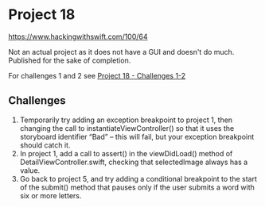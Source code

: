 # Project 18

https://www.hackingwithswift.com/100/64

Not an actual project as it does not have a GUI and doesn't do much. Published for the sake of completion.

For challenges 1 and 2 see [Project 18 - Challenges 1-2](../38-Project18-Challenges1-2)

## Challenges

1. Temporarily try adding an exception breakpoint to project 1, then changing the call to instantiateViewController() so that it uses the storyboard identifier “Bad” – this will fail, but your exception breakpoint should catch it.
2. In project 1, add a call to assert() in the viewDidLoad() method of DetailViewController.swift, checking that selectedImage always has a value.
3. Go back to project 5, and try adding a conditional breakpoint to the start of the submit() method that pauses only if the user submits a word with six or more letters.
